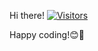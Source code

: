Hi there!  [![Visitors](https://api.visitorbadge.io/api/visitors?path=https%3A%2F%2Fgithub.com%2Fcreatorcao&label=Visitors%20No.&labelColor=%23fffbc1&countColor=%23b6e2a1&style=flat&labelStyle=none)](https://visitorbadge.io/status?path=https%3A%2F%2Fgithub.com%2Fcreatorcao)

Happy coding!😊🤖
